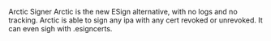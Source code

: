 Arctic Signer
Arctic is the new ESign alternative, with no logs and no tracking. Arctic is able to sign any ipa with any cert revoked or unrevoked. It can even sigh with .esigncerts.
